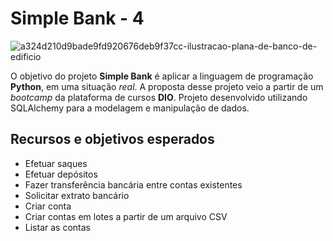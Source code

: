 # Simple Bank - 4
![a324d210d9bade9fd920676deb9f37cc-ilustracao-plana-de-banco-de-edificio](https://github.com/vitoriarntrindade/simple-bank-1/assets/139915844/a7d2fce1-0148-4508-84aa-6242610d18e9)

 O objetivo do projeto **Simple Bank** é aplicar a linguagem de programação **Python**,  em uma situação *real*.
 A proposta desse projeto veio a partir de um *bootcamp* da plataforma de cursos **DIO**. 
 Projeto desenvolvido utilizando SQLAlchemy para a modelagem e manipulação de dados.

## Recursos e objetivos esperados
* Efetuar saques
* Efetuar depósitos
* Fazer transferência bancária entre contas existentes
* Solicitar extrato bancário
* Criar conta
* Criar contas em lotes a partir de um arquivo CSV
* Listar as contas
